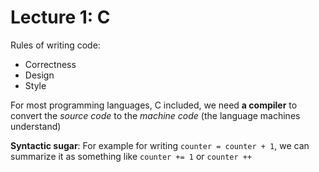 
# Lecture 1: C

Rules of writing code: 
- Correctness 
- Design
- Style

For most programming languages, C included, we need **a compiler** to convert the *source code* to the *machine code* (the language machines understand)

**Syntactic sugar**: 
For example for writing `counter = counter + 1`, we can summarize it as something like `counter += 1` or `counter ++`